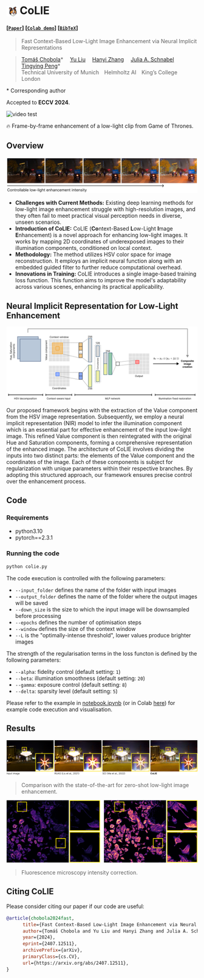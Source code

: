 <h1 align="left"><img src="figs/colie.png" align="center" width="7%"><strong>CoLIE</strong></h1>

#### [[`Paper`](https://arxiv.org/abs/2407.12511)] [[`Colab demo`](https://colab.research.google.com/github/ctom2/colie)] [[`BibTeX`](#citing-colie)]

> Fast Context-Based Low-Light Image Enhancement via Neural Implicit Representations

<blockquote>
  <p align="left">
    <p align="left">
      <a href='https://chobola.ai/' target='_blank'>Tomáš Chobola</a>*&emsp;
      <a href='' target='_blank'>Yu Liu</a>&emsp;
      <a href='https://scholar.google.de/citations?user=ZE_mde0AAAAJ&hl=cs&oi=sra' target='_blank'>Hanyi Zhang</a>&emsp;
      <a href='https://scholar.google.de/citations?user=FPykfZ0AAAAJ&hl=cs&oi=ao' target='_blank'>Julia A. Schnabel</a>&emsp;
      <a href='https://scholar.google.de/citations?user=jUiKc6QAAAAJ&hl=cs&oi=sra' target='_blank'>Tingying Peng</a>*&emsp;
      <br>
      Technical University of Munich&emsp;Helmholtz AI&emsp;King’s College London
    </p>
  </p>
</blockquote>

\* Corresponding author

Accepted to **ECCV 2024**.

![video test](figs/got.gif)

🔥 Frame-by-frame enhancement of a low-light clip from Game of Thrones.

## Overview

![low light image enhancement](figs/intro-b.png)

<!---
Current deep learning-based low-light image enhancement methods often struggle with high-resolution images, and fail to meet the practical demands of visual perception across diverse and unseen scenarios. In this paper, we introduce a novel approach termed CoLIE, which redefines the enhancement process through mapping the 2D coordinates of an underexposed image to its illumination component, conditioned on local context. We propose a reconstruction of enhanced-light images within the HSV space utilizing an implicit neural function combined with an embedded guided filter, thereby significantly reducing computational overhead. Moreover, we introduce a single image-based training loss function to enhance the model’s adaptability to various scenes, further enhancing its practical applicability. Through rigorous evaluations, we analyze the properties of our proposed framework, demonstrating its superiority in both image quality and scene adaptability. Furthermore, our evaluation extends to applications in downstream tasks within low- light scenarios, underscoring the practical utility of CoLIE. 
-->

- **Challenges with Current Methods:** Existing deep learning methods for low-light image enhancement struggle with high-resolution images, and they often fail to meet practical visual perception needs in diverse, unseen scenarios.
- **Introduction of CoLIE:** CoLIE (**Co**ntext-Based **L**ow-Light **I**mage **E**nhancement) is a novel approach for enhancing low-light images. It works by mapping 2D coordinates of underexposed images to their illumination components, conditioned on local context.
- **Methodology:** The method utilizes HSV color space for image reconstruction. It employs an implicit neural function along with an embedded guided filter to further reduce computational overhead.
- **Innovations in Training:** CoLIE introduces a single image-based training loss function. This function aims to improve the model's adaptability across various scenes, enhancing its practical applicability.

## Neural Implicit Representation for Low-Light Enhancement

![colie architecture](figs/architecture.png)

Our proposed framework begins with the extraction of the Value component from the HSV image representation. Subsequently, we employ a neural implicit representation (NIR) model to infer the illumination component which is an essential part for effective enhancement of the input low-light image. This refined Value component is then reintegrated with the original Hue and Saturation components, forming a comprehensive representation of the enhanced image. The architecture of CoLIE involves dividing the inputs into two distinct parts: the elements of the Value component and the coordinates of the image. Each of these components is subject for regularization with unique parameters within their respective branches. By adopting this structured approach, our framework ensures precise control over the enhancement process.

## Code

### Requirements

* python3.10
* pytorch==2.3.1

### Running the code

```bash
python colie.py
```

The code execution is controlled with the following parameters:
* `--input_folder` defines the name of the folder with input images
* `--output_folder` defines the name of the folder where the output images will be saved
* `--down_size` is the size to which the input image will be downsampled before processing
* `--epochs` defines the number of optimisation steps
* `--window` defines the size of the context window
* `--L` is the "optimally-intense threshold", lower values produce brighter images

The strength of the regularisation terms in the loss functon is defined by the following parameters: 
* `--alpha`: fidelity control (default setting: `1`)
* `--beta`: illumination smoothness (default setting: `20`)
* `--gamma`: exposure control (default setting: `8`)
* `--delta`: sparsity level (default setting: `5`)


Please refer to the example in [notebook.ipynb](./notebook.ipynb) (or in Colab [here](https://colab.research.google.com/github/ctom2/colie)) for example code execution and visualisation.

## Results

![sota comparison](figs/sota.png)
> Comparison with the state-of-the-art for zero-shot low-light image enhancement.

![results microscopy](figs/microscopy-b.png)
> Fluorescence microscopy intensity correction.

## Citing CoLIE

Please consider citing our paper if our code are useful:

```bibtex
@article{chobola2024fast,
      title={Fast Context-Based Low-Light Image Enhancement via Neural Implicit Representations}, 
      author={Tomáš Chobola and Yu Liu and Hanyi Zhang and Julia A. Schnabel and Tingying Peng},
      year={2024},
      eprint={2407.12511},
      archivePrefix={arXiv},
      primaryClass={cs.CV},
      url={https://arxiv.org/abs/2407.12511}, 
}
```
